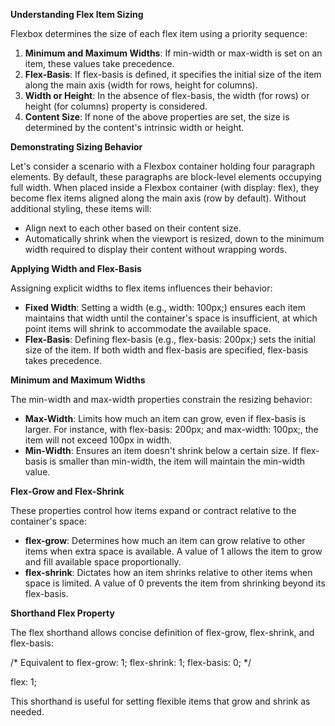 **Understanding Flex Item Sizing**

Flexbox determines the size of each flex item using a priority sequence:

1. **Minimum and Maximum Widths**: If min-width or max-width is set on an item, these values take precedence.
2. **Flex-Basis**: If flex-basis is defined, it specifies the initial size of the item along the main axis (width for rows, height for columns).
3. **Width or Height**: In the absence of flex-basis, the width (for rows) or height (for columns) property is considered.
4. **Content Size**: If none of the above properties are set, the size is determined by the content's intrinsic width or height.

**Demonstrating Sizing Behavior**

Let's consider a scenario with a Flexbox container holding four paragraph elements. By default, these paragraphs are block-level elements occupying full width. When placed inside a Flexbox container (with display: flex), they become flex items aligned along the main axis (row by default). Without additional styling, these items will:

- Align next to each other based on their content size.
- Automatically shrink when the viewport is resized, down to the minimum width required to display their content without wrapping words.

**Applying Width and Flex-Basis**

Assigning explicit widths to flex items influences their behavior:

- **Fixed Width**: Setting a width (e.g., width: 100px;) ensures each item maintains that width until the container's space is insufficient, at which point items will shrink to accommodate the available space.
- **Flex-Basis**: Defining flex-basis (e.g., flex-basis: 200px;) sets the initial size of the item. If both width and flex-basis are specified, flex-basis takes precedence.

**Minimum and Maximum Widths**

The min-width and max-width properties constrain the resizing behavior:

- **Max-Width**: Limits how much an item can grow, even if flex-basis is larger. For instance, with flex-basis: 200px; and max-width: 100px;, the item will not exceed 100px in width.
- **Min-Width**: Ensures an item doesn't shrink below a certain size. If flex-basis is smaller than min-width, the item will maintain the min-width value.

**Flex-Grow and Flex-Shrink**

These properties control how items expand or contract relative to the container's space:

- **flex-grow**: Determines how much an item can grow relative to other items when extra space is available. A value of 1 allows the item to grow and fill available space proportionally.
- **flex-shrink**: Dictates how an item shrinks relative to other items when space is limited. A value of 0 prevents the item from shrinking beyond its flex-basis.

**Shorthand Flex Property**

The flex shorthand allows concise definition of flex-grow, flex-shrink, and flex-basis:



/\* Equivalent to flex-grow: 1; flex-shrink: 1; flex-basis: 0; \*/

flex: 1;

This shorthand is useful for setting flexible items that grow and shrink as needed.


